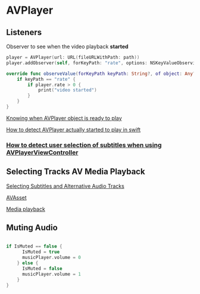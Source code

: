 # AVPlayer

## Listeners

Observer to see when the video playback **started**

```swift
player = AVPlayer(url: URL(fileURLWithPath: path))
player.addObserver(self, forKeyPath: "rate", options: NSKeyValueObservingOptions.new, context: nil)

override func observeValue(forKeyPath keyPath: String?, of object: Any?, change: [NSKeyValueChangeKey : Any]?, context: UnsafeMutableRawPointer?) {
    if keyPath == "rate" {
        if player.rate > 0 {
            print("video started")
        }
    }
}
```

[Knowing when AVPlayer object is ready to play](https://stackoverflow.com/questions/5401437/knowing-when-avplayer-object-is-ready-to-play)

[How to detect AVPlayer actually started to play in swift](https://stackoverflow.com/questions/40781738/how-to-detect-avplayer-actually-started-to-play-in-swift)

### [How to detect user selection of subtitles when using AVPlayerViewController](https://stackoverflow.com/questions/49412371/how-to-detect-user-selection-of-subtitles-when-using-avplayerviewcontroller)


## Selecting Tracks AV Media Playback

[Selecting Subtitles and Alternative Audio Tracks](https://developer.apple.com/documentation/avfoundation/media_playback/selecting_subtitles_and_alternative_audio_tracks)

[AVAsset](https://developer.apple.com/documentation/avfoundation/avasset)

[Media playback](https://developer.apple.com/documentation/avfoundation/media_playback)


## Muting Audio


```
```

```swift
if IsMuted == false {
      IsMuted = true
      musicPlayer.volume = 0
    } else {
      IsMuted = false
      musicPlayer.volume = 1
    }
}
```